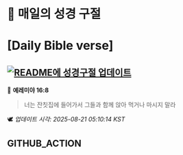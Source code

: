 # 🙏 매일의 성경 구절
# [Daily Bible verse]
## [![README에 성경구절 업데이트](https://github.com/DONGSUKA/first_test/actions/workflows/update-readme-bible.yml/badge.svg)](https://github.com/DONGSUKA/first_test/actions/workflows/update-readme-bible.yml)
<!-- START_BIBLE_VERSE -->
📖 **예레미야 16:8**
> 너는 잔칫집에 들어가서 그들과 함께 앉아 먹거나 마시지 말라

🕊️ _업데이트 시각: 2025-08-21 05:10:14 KST_
  <!-- END_BIBLE_VERSE -->
## GITHUB_ACTION
